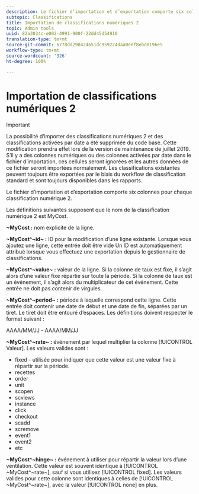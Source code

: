 ```yaml
---
description: Le fichier d’importation et d’exportation comporte six colonnes pour chaque classification numérique 2.
subtopic: Classifications
title: Importation de classifications numériques 2
topic: Admin tools
uuid: 82a3034c-e002-4991-900f-22dd45d54910
translation-type: tm+mt
source-git-commit: 6778dd290424651dc959224daa0eef8ebd8196e5
workflow-type: tm+mt
source-wordcount: '326'
ht-degree: 100%

---
```



# Importation de classifications numériques 2

>[!IMPORTANT]
>
>La possibilité d’importer des classifications numériques 2 et des classifications activées par date a été supprimée du code base. Cette modification prendra effet lors de la version de maintenance de juillet 2019. S’il y a des colonnes numériques ou des colonnes activées par date dans le fichier d’importation, ces cellules seront ignorées et les autres données de ce fichier seront importées normalement. Les classifications existantes peuvent toujours être exportées par le biais du workflow de classification standard et sont toujours disponibles dans les rapports.

Le fichier d’importation et d’exportation comporte six colonnes pour chaque classification numérique 2.

Les définitions suivantes supposent que le nom de la classification numérique 2 est MyCost.

**~MyCost :** nom explicite de la ligne.

**~MyCost^~id~ :** ID pour la modification d’une ligne existante. Lorsque vous ajoutez une ligne, cette entrée doit être vide Un ID est automatiquement attribué lorsque vous effectuez une exportation depuis le gestionnaire de classifications.

**~MyCost^~value~ :** valeur de la ligne. Si la colonne de taux est fixe, il s’agit alors d’une valeur fixe répartie sur toute la période. Si la colonne de taux est un événement, il s’agit alors du multiplicateur de cet événement. Cette entrée ne doit pas contenir de virgules.

**~MyCost^~period~ :** période à laquelle correspond cette ligne. Cette entrée doit contenir une date de début et une date de fin, séparées par un tiret. Le tiret doit être entouré d’espaces. Les définitions doivent respecter le format suivant :

AAAA/MM/JJ - AAAA/MM/JJ

**~MyCost^~rate~ :** événement par lequel multiplier la colonne [!UICONTROL Valeur]. Les valeurs valides sont :

* fixed - utilisée pour indiquer que cette valeur est une valeur fixe à répartir sur la période.
* recettes
* order
* unit
* scopen
* scviews
* instance
* click
* checkout
* scadd
* scremove
* event1
* event2
* etc

**~MyCost^~hinge~ :** événement à utiliser pour répartir la valeur lors d’une ventilation. Cette valeur est souvent identique à [!UICONTROL ~MyCost^~rate~], sauf si vous utilisez [!UICONTROL fixed]. Les valeurs valides pour cette colonne sont identiques à celles de [!UICONTROL ~MyCost^~rate~], avec la valeur [!UICONTROL none] en plus.

